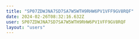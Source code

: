 ```yaml
---
title: "SP07ZDWJNA7SD7SA7W5WTH9RHW6PV1VFF9GV8RQF"
date: 2024-02-26T08:32:16.632Z
user: SP07ZDWJNA7SD7SA7W5WTH9RHW6PV1VFF9GV8RQF
layout: "users"
---
```

    